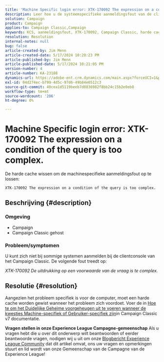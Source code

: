 ```yaml
---
title: 'Machine Specific login error: XTK-170092 The expression on a condition of the query is too complex.'
description: Leer hoe u de systeemspecifieke aanmeldingsfout van de clientconsole van het Campaign Classic kunt oplossen.
solution: Campaign
product: Campaign
applies-to: Campaign Classic,Campaign
keywords: KCS, aanmeldingsfout, XTK-170092, Campaign Classic, harde cache wissen
resolution: Resolution
internal-notes: null
bug: false
article-created-by: Jim Menn
article-created-date: 5/17/2024 10:20:23 PM
article-published-by: Jim Menn
article-published-date: 5/17/2024 10:21:05 PM
version-number: 4
article-number: KA-23188
dynamics-url: https://adobe-ent.crm.dynamics.com/main.aspx?forceUCI=1&pagetype=entityrecord&etn=knowledgearticle&id=94df39a5-9b14-ef11-9f8a-6045bd006268
exl-id: 04d274ec-b799-4d5c-97d6-49b84e0512c3
source-git-commit: 40cea1d5119beeb7d8836982f8bb24c15b2e0eb8
workflow-type: tm+mt
source-wordcount: '206'
ht-degree: 0%

---
```


# Machine Specific login error: XTK-170092 The expression on a condition of the query is too complex.


De harde cache wissen om de machinespecifieke aanmeldingsfout op te lossen:




```
XTK-170092 The expression on a condition of the query is too complex.
```




## Beschrijving {#description}


### <b>Omgeving</b>

- Campaign
- Campaign Classic gehost




### <b>Probleem/symptomen</b>

U kunt zich niet bij sommige systemen aanmelden bij de clientconsole van het Campaign Classic. De volgende fout treedt op:

*XTK-170092 De uitdrukking op een voorwaarde van de vraag is te complex.*


## Resolutie {#resolution}


Aangezien het probleem specifiek is voor de computer, moet een harde cache worden gewist wanneer het probleem zich voordoet. Voer de in [Hoe te om het Duidelijke Geheime voorgeheugen uit te voeren wanneer de kwesties Machine-specifiek of Gebruiker-specifiek zijn](https://experienceleague.adobe.com/docs/campaign-classic/using/getting-started/starting-with-adobe-campaign/faq/faq-campaign-config.html#perform-hard-cache-clear)in Campaign Classic v7 documentatie.


<b>Vragen stellen in onze Experience League Campagne-gemeenschap</b>
Als u vragen hebt die u over dit onderwerp wilt beantwoorden of eerder beantwoorde vragen, nodigen wij u uit om onze [Blogbericht Experience League Community](https://experienceleaguecommunities.adobe.com/t5/adobe-campaign-classic-blogs/introducing-top-kcs-articles-curated-for-your-troubleshooting/bc-p/672426#M132 "Koppeling volgen") dat dit artikel omvat, ons uw vragen en opmerkingen stuurt en lid wordt van onze Gemeenschap van de Campagne van de Experience League!
